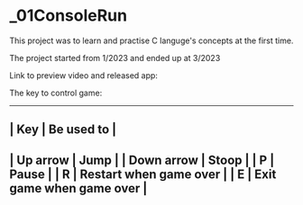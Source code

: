 # _01ConsoleRun

This project was to learn and practise C languge's concepts at the first time.

The project started from 1/2023 and ended up at 3/2023

Link to preview video and released app: 

The key to control game:

 ----------------------------------------------------
|           Key          |         Be used to        |
 ----------------------------------------------------
| Up arrow               | Jump						 |
| Down arrow             | Stoop					 |
| P                      | Pause					 |
| R                      | Restart when game over	 |
| E                      | Exit game when game over	 |
 ----------------------------------------------------
